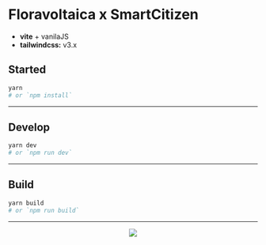 # Floravoltaica x SmartCitizen

- **vite** + vanilaJS
- **tailwindcss:** v3.x

## Started

```bash
yarn
# or `npm install`
```

---

## Develop

```bash
yarn dev
# or `npm run dev`
```

---

## Build

```bash
yarn build
# or `npm run build`
```

---

<p align="center">
<img src="./powered-by-vitawind-bright.png">
</p>
